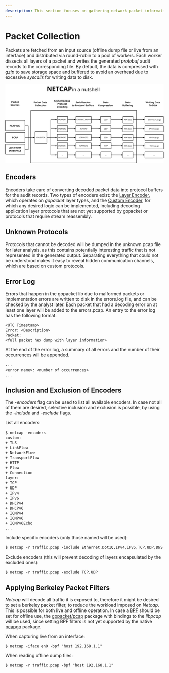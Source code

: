 ```yaml
---
description: This section focuses on gathering network packet information with netcap
---
```


# Packet Collection

Packets are fetched from an input source \(offline dump file or live from an interface\) and distributed via round-robin to a pool of workers. Each worker dissects all layers of a packet and writes the generated _protobuf_ audit records to the corresponding file. By default, the data is compressed with _gzip_ to save storage space and buffered to avoid an overhead due to excessive _syscalls_ for writing data to disk.

![Packet collection process](.gitbook/assets/netcap%20%281%29.svg)

## Encoders

Encoders take care of converting decoded packet data into protocol buffers for the audit records. Two types of encoders exist: the [Layer Encoder](https://github.com/dreadl0ck/netcap/blob/master/encoder/layerEncoder.go), which operates on _gopacket_ layer types, and the [Custom Encoder](https://github.com/dreadl0ck/netcap/blob/master/encoder/customEncoder.go), for which any desired logic can be implemented, including decoding application layer protocols that are not yet supported by gopacket or protocols that require stream reassembly.

## Unknown Protocols

Protocols that cannot be decoded will be dumped in the unknown.pcap file for later analysis, as this contains potentially interesting traffic that is not represented in the generated output. Separating everything that could not be understood makes it easy to reveal hidden communication channels, which are based on custom protocols.

## Error Log

Errors that happen in the gopacket lib due to malformed packets or implementation errors are written to disk in the errors.log file, and can be checked by the analyst later. Each packet that had a decoding error on at least one layer will be added to the errors.pcap. An entry to the error log has the following format:

```text
<UTC Timestamp>
Error: <Description>
Packet:
<full packet hex dump with layer information>
```

At the end of the error log, a summary of all errors and the number of their occurrences will be appended.

```text
...
<error name>: <number of occurrences>
...
```

## Inclusion and Exclusion of Encoders

The _-encoders_ flag can be used to list all available encoders. In case not all of them are desired, selective inclusion and exclusion is possible, by using the _-include_ and _-exclude_ flags.

List all encoders:

```text
$ netcap -encoders
custom:
+ TLS
+ LinkFlow
+ NetworkFlow
+ TransportFlow
+ HTTP
+ Flow
+ Connection
layer:
+ TCP
+ UDP
+ IPv4
+ IPv6
+ DHCPv4
+ DHCPv6
+ ICMPv4
+ ICMPv6
+ ICMPv6Echo
...
```

Include specific encoders \(only those named will be used\):

```text
$ netcap -r traffic.pcap -include Ethernet,Dot1Q,IPv4,IPv6,TCP,UDP,DNS
```

Exclude encoders \(this will prevent decoding of layers encapsulated by the excluded ones\):

```text
$ netcap -r traffic.pcap -exclude TCP,UDP
```

## Applying Berkeley Packet Filters

_Netcap_ will decode all traffic it is exposed to, therefore it might be desired to set a berkeley packet filter, to reduce the workload imposed on _Netcap_. This is possible for both live and offline operation. In case a [BPF](https://www.kernel.org/doc/Documentation/networking/filter.txt) should be set for offline use, the [gopacket/pcap](https://godoc.org/github.com/google/gopacket/pcap) package with bindings to the _libpcap_ will be used, since setting BPF filters is not yet supported by the native [pcapgo](https://godoc.org/github.com/google/gopacket/pcapgo) package.

When capturing live from an interface:

```text
$ netcap -iface en0 -bpf "host 192.168.1.1"
```

When reading offline dump files:

```text
$ netcap -r traffic.pcap -bpf "host 192.168.1.1"
```

